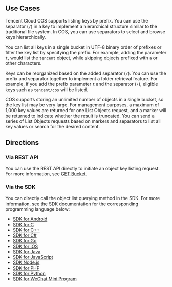 ## Use Cases

Tencent Cloud COS supports listing keys by prefix. You can use the separator (`/`) in a key to implement a hierarchical structure similar to the traditional file system. In COS, you can use separators to select and browse keys hierarchically.

You can list all keys in a single bucket in UTF-8 binary order of prefixes or filter the key list by specifying the prefix. For example, adding the parameter `t`, would list the `tencent` object, while skipping objects prefixed with `a` or other characters.

Keys can be reorganized based on the added separator (`/`). You can use the prefix and separator together to implement a folder retrieval feature. For example, if you add the prefix parameter `t` and the separator (`/`), eligible keys such as `tencent/cos` will be listed.

COS supports storing an unlimited number of objects in a single bucket, so the key list may be very large. For management purposes, a maximum of 1,000 key values are returned for one List Objects request, and a marker will be returned to indicate whether the result is truncated. You can send a series of List Objects requests based on markers and separators to list all key values or search for the desired content.

## Directions

### Via REST API

You can use the REST API directly to initiate an object key listing request. For more information, see [GET Bucket](https://intl.cloud.tencent.com/document/product/436/7734).

### Via the SDK

You can directly call the object list querying method in the SDK. For more information, see the SDK documentation for the corresponding programming language below:

- [SDK for Android](https://intl.cloud.tencent.com/document/product/436/31463#.E6.9F.A5.E8.AF.A2.E5.AF.B9.E8.B1.A1.E5.88.97.E8.A1.A8)
- [SDK for C](https://intl.cloud.tencent.com/document/product/436/31464#.E6.9F.A5.E8.AF.A2.E5.AF.B9.E8.B1.A1.E5.88.97.E8.A1.A8)
- [SDK for C++](https://intl.cloud.tencent.com/document/product/436/31465#.E6.9F.A5.E8.AF.A2.E5.AF.B9.E8.B1.A1.E5.88.97.E8.A1.A8)
- [SDK for C#](https://intl.cloud.tencent.com/document/product/436/30594)
- [SDK for Go](https://intl.cloud.tencent.com/document/product/436/31466#.E6.9F.A5.E8.AF.A2.E5.AF.B9.E8.B1.A1.E5.88.97.E8.A1.A8)
- [SDK for iOS](https://intl.cloud.tencent.com/document/product/436/31467#.E8.8E.B7.E5.8F.96.E5.AF.B9.E8.B1.A1.E5.88.97.E8.A1.A8)
- [SDK for Java](https://intl.cloud.tencent.com/document/product/436/31468#.E6.9F.A5.E8.AF.A2.E5.AF.B9.E8.B1.A1.E5.88.97.E8.A1.A8)
- [SDK for JavaScript](https://intl.cloud.tencent.com/document/product/436/31477#.E6.9F.A5.E8.AF.A2.E5.AF.B9.E8.B1.A1.E5.88.97.E8.A1.A8)
- [SDK Node.js](https://intl.cloud.tencent.com/document/product/436/8629)
- [SDK for PHP](https://intl.cloud.tencent.com/document/product/436/31470#.E6.9F.A5.E8.AF.A2.E5.AF.B9.E8.B1.A1.E5.88.97.E8.A1.A8)
- [SDK for Python](https://intl.cloud.tencent.com/document/product/436/31471#.E6.9F.A5.E8.AF.A2.E5.AF.B9.E8.B1.A1.E5.88.97.E8.A1.A8)
- [SDK for WeChat Mini Program](https://intl.cloud.tencent.com/document/product/436/30609)
